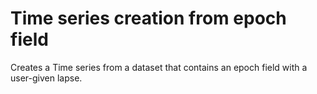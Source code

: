 # Time series creation from epoch field

Creates a Time series from a dataset that contains an epoch field with a
user-given lapse.
